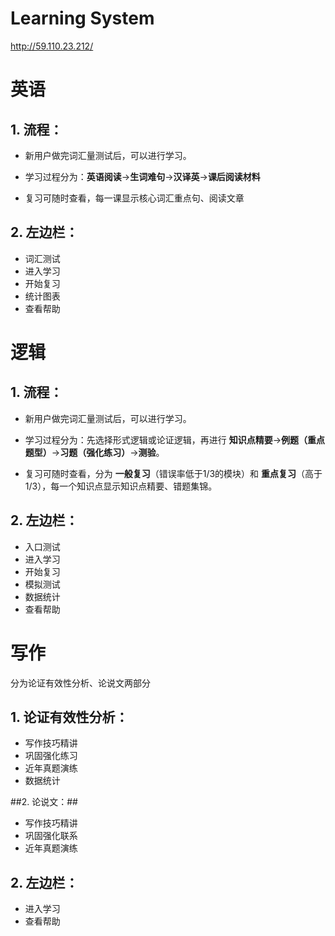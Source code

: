 # Learning System #

http://59.110.23.212/

##  ##

# 英语 #

## 1. 流程： ##

- 新用户做完词汇量测试后，可以进行学习。

- 学习过程分为：**英语阅读**→**生词难句**→**汉译英**→**课后阅读材料**

- 复习可随时查看，每一课显示核心词汇重点句、阅读文章

## 2. 左边栏： ##

- 词汇测试
- 进入学习
- 开始复习
- 统计图表
- 查看帮助


# 逻辑 #

## 1. 流程： ##

- 新用户做完词汇量测试后，可以进行学习。

- 学习过程分为：先选择形式逻辑或论证逻辑，再进行 **知识点精要**→**例题（重点题型）**→**习题（强化练习）**→**测验**。

- 复习可随时查看，分为 **一般复习**（错误率低于1/3的模块）和 **重点复习**（高于1/3），每一个知识点显示知识点精要、错题集锦。

## 2. 左边栏： ##

- 入口测试
- 进入学习
- 开始复习
- 模拟测试
- 数据统计
- 查看帮助


# 写作 #

分为论证有效性分析、论说文两部分

## 1. 论证有效性分析： ##

- 写作技巧精讲
- 巩固强化练习
- 近年真题演练
- 数据统计

##2. 论说文：##

- 写作技巧精讲
- 巩固强化联系
- 近年真题演练

## 2. 左边栏： ##

- 进入学习
- 查看帮助
